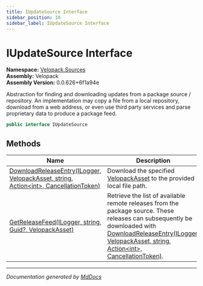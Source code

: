 ```yaml
---
title: IUpdateSource Interface
sidebar_position: 10
sidebar_label: IUpdateSource Interface
---
```

<!--  
  <auto-generated>   
    The contents of this file were generated by a tool.  
    Changes to this file may be list if the file is regenerated  
  </auto-generated>   
-->

# IUpdateSource Interface

**Namespace:** [Velopack.Sources](../index.md)  
**Assembly:** Velopack  
**Assembly Version:** 0.0.626+6f1a94e

Abstraction for finding and downloading updates from a package source \/ repository. An implementation may copy a file from a local repository, download from a web address,  or even use third party services and parse proprietary data to produce a package feed.

```csharp
public interface IUpdateSource
```

## Methods

| Name                                                                                                                      | Description                                                                                                                                                                                                                                           |
| ------------------------------------------------------------------------------------------------------------------------- | ----------------------------------------------------------------------------------------------------------------------------------------------------------------------------------------------------------------------------------------------------- |
| [DownloadReleaseEntry(ILogger, VelopackAsset, string, Action\<int\>, CancellationToken)](methods/DownloadReleaseEntry.md) | Download the specified [VelopackAsset](../../VelopackAsset/index.md) to the provided local file path.                                                                                                                                                 |
| [GetReleaseFeed(ILogger, string, Guid?, VelopackAsset)](methods/GetReleaseFeed.md)                                        | Retrieve the list of available remote releases from the package source. These releases can subsequently be downloaded with [DownloadReleaseEntry(ILogger, VelopackAsset, string, Action\<int\>, CancellationToken)](methods/DownloadReleaseEntry.md). |

___

*Documentation generated by [MdDocs](https://github.com/ap0llo/mddocs)*
